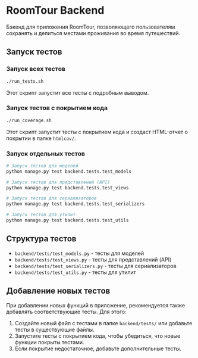 # RoomTour Backend

Бэкенд для приложения RoomTour, позволяющего пользователям сохранять и делиться местами проживания во время путешествий.

## Запуск тестов

### Запуск всех тестов

```bash
./run_tests.sh
```

Этот скрипт запустит все тесты с подробным выводом.

### Запуск тестов с покрытием кода

```bash
./run_coverage.sh
```

Этот скрипт запустит тесты с покрытием кода и создаст HTML-отчет о покрытии в папке `htmlcov/`.

### Запуск отдельных тестов

```bash
# Запуск тестов для моделей
python manage.py test backend.tests.test_models

# Запуск тестов для представлений (API)
python manage.py test backend.tests.test_views

# Запуск тестов для сериализаторов
python manage.py test backend.tests.test_serializers

# Запуск тестов для утилит
python manage.py test backend.tests.test_utils
```

## Структура тестов

- `backend/tests/test_models.py` - тесты для моделей
- `backend/tests/test_views.py` - тесты для представлений (API)
- `backend/tests/test_serializers.py` - тесты для сериализаторов
- `backend/tests/test_utils.py` - тесты для утилит

## Добавление новых тестов

При добавлении новых функций в приложение, рекомендуется также добавлять соответствующие тесты. Для этого:

1. Создайте новый файл с тестами в папке `backend/tests/` или добавьте тесты в существующие файлы.
2. Запустите тесты с покрытием кода, чтобы убедиться, что новые функции покрыты тестами.
3. Если покрытие недостаточное, добавьте дополнительные тесты. 